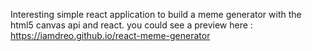 Interesting simple react application to build a meme generator with the html5 canvas api and react. you could see a preview here : https://iamdreo.github.io/react-meme-generator
